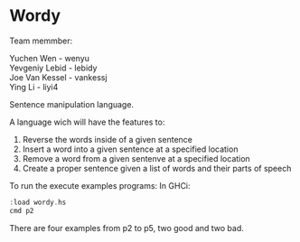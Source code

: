 # Wordy
Team memmber:  

Yuchen Wen - wenyu  
Yevgeniy Lebid - lebidy  
Joe Van Kessel - vankessj  
Ying Li - liyi4  

Sentence manipulation language.

A language wich will have the features to:

1. Reverse the words inside of a given sentence
2. Insert a word into a given sentence at a specified location
3. Remove a word from a given sentenve at a specified location
4. Create a proper sentence given a list of words and their parts of speech

To run the execute examples programs:
In GHCi:
```Haskell
:load wordy.hs
cmd p2
```
There are four examples from p2 to p5, two good and two bad.

